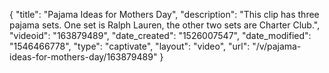 {
    "title": "Pajama Ideas for Mothers Day",
    "description": "This clip has three pajama sets. One set is Ralph Lauren, the other two sets are Charter Club.",
    "videoid": "163879489",
    "date_created": "1526007547",
    "date_modified": "1546466778",
    "type": "captivate",
    "layout": "video",
    "url": "\/v\/pajama-ideas-for-mothers-day\/163879489"
}